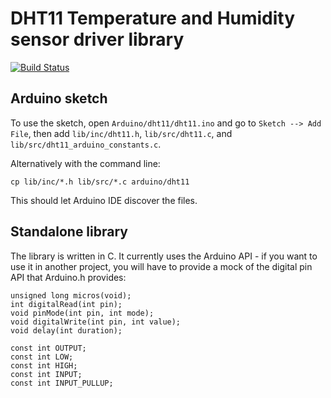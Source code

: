 # DHT11 Temperature and Humidity sensor driver library

[![Build Status](https://travis-ci.com/jonathangjertsen/dht11.svg?branch=master)](https://travis-ci.com/jonathangjertsen/dht11)

## Arduino sketch

To use the sketch, open `Arduino/dht11/dht11.ino` and go to `Sketch --> Add File`, then add `lib/inc/dht11.h`, `lib/src/dht11.c`, and `lib/src/dht11_arduino_constants.c`.

Alternatively with the command line:

```
cp lib/inc/*.h lib/src/*.c arduino/dht11
```

This should let Arduino IDE discover the files. 

## Standalone library

The library is written in C. It currently uses the Arduino API - if you want to use it in another project, you will have to provide a mock of the digital pin API that Arduino.h provides:

```
unsigned long micros(void);
int digitalRead(int pin);
void pinMode(int pin, int mode);
void digitalWrite(int pin, int value);
void delay(int duration);

const int OUTPUT;
const int LOW;
const int HIGH;
const int INPUT;
const int INPUT_PULLUP;
```
